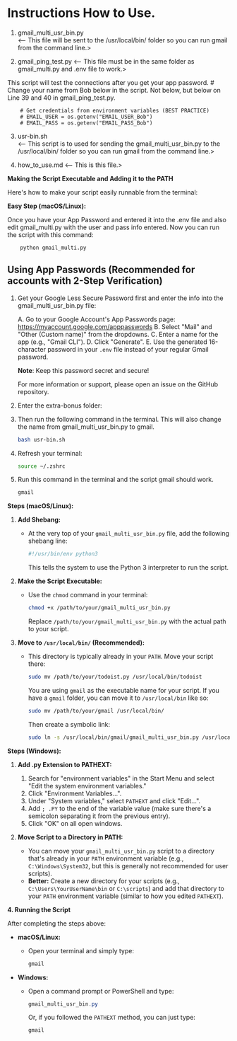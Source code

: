 # Instructions How to Use.

1. gmail_multi_usr_bin.py   
                            <-- This file will be sent to the /usr/local/bin/ folder so you can run gmail from the command line.>

2. gmail_ping_test.py       <-- This file must be in the same folder as gmail_multi.py and .env file to work.>  

This script will test the connections after you get your app password. # Change your name from Bob below in the script. Not below, but below on Line 39 and 40 in gmail_ping_test.py.

        # Get credentials from environment variables (BEST PRACTICE)
        # EMAIL_USER = os.getenv("EMAIL_USER_Bob")
        # EMAIL_PASS = os.getenv("EMAIL_PASS_Bob")

3. usr-bin.sh               
                            <-- This script is to used for sending the gmail_multi_usr_bin.py to the /usr/local/bin/ folder so you can run gmail from the command line.>

4. how_to_use.md            <-- This is this file.>


**Making the Script Executable and Adding it to the PATH**

Here's how to make your script easily runnable from the terminal:

**Easy Step (macOS/Linux):**

Once you have your App Password and entered it into the .env file and also edit gmail_multi.py with the user and pass info entered. Now you can run the script with this command:
```bash
    python gmail_multi.py
```

## Using App Passwords (Recommended for accounts with 2-Step Verification)

1. Get your Google Less Secure Password first and enter the info into the gmail_multi_usr_bin.py file:

    A. Go to your Google Account's App Passwords page: https://myaccount.google.com/apppasswords
    B. Select "Mail" and "Other (Custom name)" from the dropdowns.
    C. Enter a name for the app (e.g., "Gmail CLI").
    D. Click "Generate".
    E. Use the generated 16-character password in your `.env` file instead of your regular Gmail password.

    **Note**: Keep this password secret and secure!

    For more information or support, please open an issue on the GitHub repository.

2. Enter the extra-bonus folder:
3. Then run the following command in the terminal. 
    This will also change the name from gmail_multi_usr_bin.py to gmail.

    ```bash
    bash usr-bin.sh
    ```
3. Refresh your terminal:
    ```bash
    source ~/.zshrc
    ```
4. Run this command in the terminal and the script gmail should work. 
    ```bash
    gmail
    ```

**Steps (macOS/Linux):**

1.  **Add Shebang:**
    *   At the very top of your `gmail_multi_usr_bin.py` file, add the following shebang line:

        ```bash
        #!/usr/bin/env python3
        ```

        This tells the system to use the Python 3 interpreter to run the script.

2.  **Make the Script Executable:**
    *   Use the `chmod` command in your terminal:

        ```bash
        chmod +x /path/to/your/gmail_multi_usr_bin.py
        ```

        Replace `/path/to/your/gmail_multi_usr_bin.py` with the actual path to your script.

3.  **Move to `/usr/local/bin/` (Recommended):**
    *   This directory is typically already in your `PATH`. Move your script there:

        ```bash
        sudo mv /path/to/your/todoist.py /usr/local/bin/todoist
        ```
        You are using `gmail` as the executable name for your script.
        If you have a `gmail` folder, you can move it to `/usr/local/bin` like so:

        ```bash
        sudo mv /path/to/your/gmail /usr/local/bin/
        ```
        Then create a symbolic link:
        ```bash
        sudo ln -s /usr/local/bin/gmail/gmail_multi_usr_bin.py /usr/local/bin/gmail
        ```

**Steps (Windows):**

1.  **Add .py Extension to PATHEXT:**
    1.  Search for "environment variables" in the Start Menu and select "Edit the system environment variables."
    2.  Click "Environment Variables...".
    3.  Under "System variables," select `PATHEXT` and click "Edit...".
    4.  Add `; .PY` to the end of the variable value (make sure there's a semicolon separating it from the previous entry).
    5.  Click "OK" on all open windows.

2.  **Move Script to a Directory in PATH:**
    *   You can move your `gmail_multi_usr_bin.py` script to a directory that's already in your `PATH` environment variable (e.g., `C:\Windows\System32`, but this is generally not recommended for user scripts).
    *   **Better:** Create a new directory for your scripts (e.g., `C:\Users\YourUserName\bin` or `C:\scripts`) and add that directory to your `PATH` environment variable (similar to how you edited `PATHEXT`).

**4. Running the Script**

After completing the steps above:

*   **macOS/Linux:**
    *   Open your terminal and simply type:

        ```bash
        gmail
        ```

*   **Windows:**
    *   Open a command prompt or PowerShell and type:

        ```powershell
        gmail_multi_usr_bin.py
        ```

        Or, if you followed the `PATHEXT` method, you can just type:

        ```bash
        gmail
        ```
